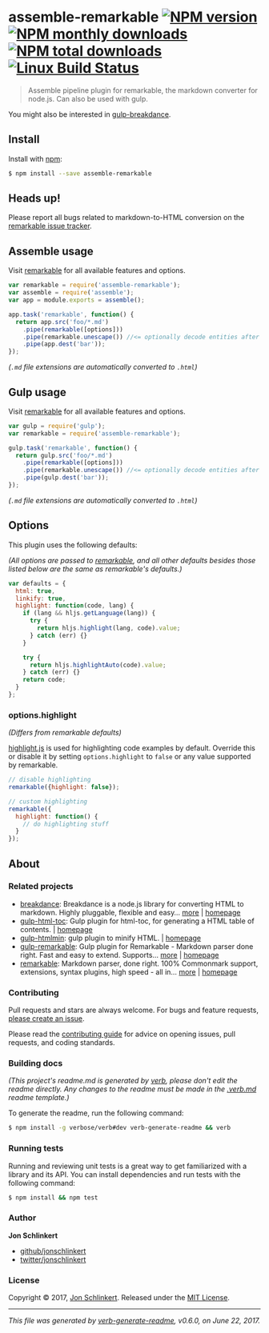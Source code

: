 # assemble-remarkable [![NPM version](https://img.shields.io/npm/v/assemble-remarkable.svg?style=flat)](https://www.npmjs.com/package/assemble-remarkable) [![NPM monthly downloads](https://img.shields.io/npm/dm/assemble-remarkable.svg?style=flat)](https://npmjs.org/package/assemble-remarkable) [![NPM total downloads](https://img.shields.io/npm/dt/assemble-remarkable.svg?style=flat)](https://npmjs.org/package/assemble-remarkable) [![Linux Build Status](https://img.shields.io/travis/assemble/assemble-remarkable.svg?style=flat&label=Travis)](https://travis-ci.org/assemble/assemble-remarkable)

> Assemble pipeline plugin for remarkable, the markdown converter for node.js. Can also be used with gulp.

You might also be interested in [gulp-breakdance](https://github.com/breakdance/gulp-breakdance).

## Install

Install with [npm](https://www.npmjs.com/):

```sh
$ npm install --save assemble-remarkable
```

## Heads up!

Please report all bugs related to markdown-to-HTML conversion on the [remarkable issue tracker](https://github.com/remarkable/jonschlinkert/issues).

## Assemble usage

Visit [remarkable](http://github.com/jonschlinkert/remarkable) for all available features and options.

```js
var remarkable = require('assemble-remarkable');
var assemble = require('assemble');
var app = module.exports = assemble();

app.task('remarkable', function() {
  return app.src('foo/*.md')
    .pipe(remarkable([options]))
    .pipe(remarkable.unescape()) //<= optionally decode entities after converting to markdown
    .pipe(app.dest('bar'));
});
```

_(`.md` file extensions are automatically converted to `.html`)_

## Gulp usage

Visit [remarkable](http://github.com/jonschlinkert/remarkable) for all available features and options.

```js
var gulp = require('gulp');
var remarkable = require('assemble-remarkable');

gulp.task('remarkable', function() {
  return gulp.src('foo/*.md')
    .pipe(remarkable([options]))
    .pipe(remarkable.unescape()) //<= optionally decode entities after converting to markdown
    .pipe(gulp.dest('bar'));
});
```

_(`.md` file extensions are automatically converted to `.html`)_

## Options

This plugin uses the following defaults:

_(All options are passed to [remarkable](https://github.com/jonschlinkert/remarkable), and all other defaults besides those listed below are the same as remarkable's defaults.)_

```js
var defaults = {
  html: true,
  linkify: true,
  highlight: function(code, lang) {
    if (lang && hljs.getLanguage(lang)) {
      try {
        return hljs.highlight(lang, code).value;
      } catch (err) {}
    }

    try {
      return hljs.highlightAuto(code).value;
    } catch (err) {}
    return code;
  }
};
```

### options.highlight

_(Differs from remarkable defaults)_

[highlight.js](https://highlightjs.org/) is used for highlighting code examples by default. Override this or disable it by setting `options.highlight` to `false` or any value supported by remarkable.

```js
// disable highlighting
remarkable({highlight: false});

// custom highlighting
remarkable({
  highlight: function() {
    // do highlighting stuff
  }
});
```

## About

### Related projects

* [breakdance](https://www.npmjs.com/package/breakdance): Breakdance is a node.js library for converting HTML to markdown. Highly pluggable, flexible and easy… [more](http://breakdance.io) | [homepage](http://breakdance.io "Breakdance is a node.js library for converting HTML to markdown. Highly pluggable, flexible and easy to use. It's time for your markup to get down.")
* [gulp-html-toc](https://www.npmjs.com/package/gulp-html-toc): Gulp plugin for html-toc, for generating a HTML table of contents. | [homepage](https://github.com/jonschlinkert/gulp-html-toc "Gulp plugin for html-toc, for generating a HTML table of contents.")
* [gulp-htmlmin](https://www.npmjs.com/package/gulp-htmlmin): gulp plugin to minify HTML. | [homepage](https://github.com/jonschlinkert/gulp-htmlmin#readme "gulp plugin to minify HTML.")
* [gulp-remarkable](https://www.npmjs.com/package/gulp-remarkable): Gulp plugin for Remarkable - Markdown parser done right. Fast and easy to extend. Supports… [more](https://github.com/johnotander/gulp-remarkable) | [homepage](https://github.com/johnotander/gulp-remarkable "Gulp plugin for Remarkable - Markdown parser done right. Fast and easy to extend. Supports CommonMark.")
* [remarkable](https://www.npmjs.com/package/remarkable): Markdown parser, done right. 100% Commonmark support, extensions, syntax plugins, high speed - all in… [more](https://github.com/jonschlinkert/remarkable) | [homepage](https://github.com/jonschlinkert/remarkable "Markdown parser, done right. 100% Commonmark support, extensions, syntax plugins, high speed - all in one.")

### Contributing

Pull requests and stars are always welcome. For bugs and feature requests, [please create an issue](../../issues/new).

Please read the [contributing guide](.github/contributing.md) for advice on opening issues, pull requests, and coding standards.

### Building docs

_(This project's readme.md is generated by [verb](https://github.com/verbose/verb-generate-readme), please don't edit the readme directly. Any changes to the readme must be made in the [.verb.md](.verb.md) readme template.)_

To generate the readme, run the following command:

```sh
$ npm install -g verbose/verb#dev verb-generate-readme && verb
```

### Running tests

Running and reviewing unit tests is a great way to get familiarized with a library and its API. You can install dependencies and run tests with the following command:

```sh
$ npm install && npm test
```

### Author

**Jon Schlinkert**

* [github/jonschlinkert](https://github.com/jonschlinkert)
* [twitter/jonschlinkert](https://twitter.com/jonschlinkert)

### License

Copyright © 2017, [Jon Schlinkert](https://github.com/jonschlinkert).
Released under the [MIT License](LICENSE).

***

_This file was generated by [verb-generate-readme](https://github.com/verbose/verb-generate-readme), v0.6.0, on June 22, 2017._